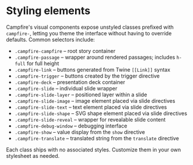 # Styling elements

Campfire's visual components expose unstyled classes prefixed with `campfire-`, letting you theme the interface without having to override defaults. Common selectors include:

- `.campfire-campfire` – root story container
- `.campfire-passage` – wrapper around rendered passages; includes `h-full` for full height
- `.campfire-link` – buttons generated from Twine `[[Link]]` syntax
- `.campfire-trigger` – buttons created by the trigger directive
- `.campfire-deck` – presentation deck container
- `.campfire-slide` – individual slide wrapper
- `.campfire-slide-layer` – positioned layer within a slide
- `.campfire-slide-image` – image element placed via slide directives
- `.campfire-slide-text` – text element placed via slide directives
- `.campfire-slide-shape` – SVG shape element placed via slide directives
- `.campfire-slide-reveal` – wrapper for revealable slide content
- `.campfire-debug-window` – debugging interface
- `.campfire-show` – value display from the `show` directive
- `.campfire-translate` – translated string from the `translate` directive

Each class ships with no associated styles. Customize them in your own stylesheet as needed.

